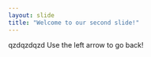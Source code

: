 ```yaml
---
layout: slide
title: "Welcome to our second slide!"
---
```

qzdqzdqzd
Use the left arrow to go back!
